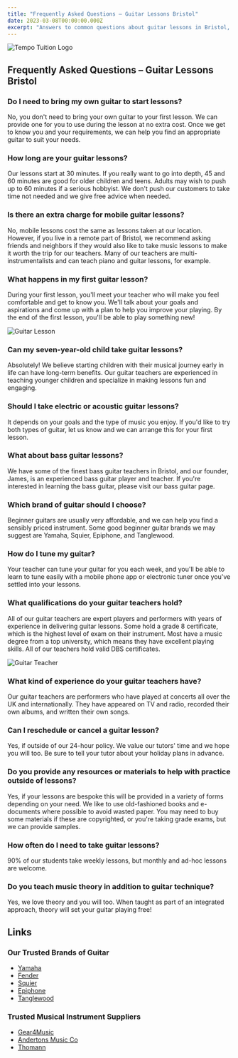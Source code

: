 ```yaml
---
title: "Frequently Asked Questions – Guitar Lessons Bristol"
date: 2023-03-08T00:00:00.000Z
excerpt: "Answers to common questions about guitar lessons in Bristol, including lesson duration, mobile lessons, and teacher qualifications."
---
```


![Tempo Tuition Logo](https://musomatch.tempomobile.co.uk/blog/wp-content/uploads/2021/12/Tempo-Tuition_Logo-B2-669x272-1.png)

## Frequently Asked Questions – Guitar Lessons Bristol

### Do I need to bring my own guitar to start lessons?
No, you don't need to bring your own guitar to your first lesson. We can provide one for you to use during the lesson at no extra cost. Once we get to know you and your requirements, we can help you find an appropriate guitar to suit your needs.

### How long are your guitar lessons?
Our lessons start at 30 minutes. If you really want to go into depth, 45 and 60 minutes are good for older children and teens. Adults may wish to push up to 60 minutes if a serious hobbyist. We don't push our customers to take time not needed and we give free advice when needed.

### Is there an extra charge for mobile guitar lessons?
No, mobile lessons cost the same as lessons taken at our location. However, if you live in a remote part of Bristol, we recommend asking friends and neighbors if they would also like to take music lessons to make it worth the trip for our teachers. Many of our teachers are multi-instrumentalists and can teach piano and guitar lessons, for example.

### What happens in my first guitar lesson?
During your first lesson, you'll meet your teacher who will make you feel comfortable and get to know you. We'll talk about your goals and aspirations and come up with a plan to help you improve your playing. By the end of the first lesson, you'll be able to play something new!

![Guitar Lesson](https://musomatch.tempomobile.co.uk/blog/wp-content/uploads/2023/02/D817F17B-C3CD-46A9-B87D-C335F69F88BB_1_102_o-768x1024.jpeg)

### Can my seven-year-old child take guitar lessons?
Absolutely! We believe starting children with their musical journey early in life can have long-term benefits. Our guitar teachers are experienced in teaching younger children and specialize in making lessons fun and engaging.

### Should I take electric or acoustic guitar lessons?
It depends on your goals and the type of music you enjoy. If you'd like to try both types of guitar, let us know and we can arrange this for your first lesson.

### What about bass guitar lessons?
We have some of the finest bass guitar teachers in Bristol, and our founder, James, is an experienced bass guitar player and teacher. If you're interested in learning the bass guitar, please visit our bass guitar page.

### Which brand of guitar should I choose?
Beginner guitars are usually very affordable, and we can help you find a sensibly priced instrument. Some good beginner guitar brands we may suggest are Yamaha, Squier, Epiphone, and Tanglewood.

### How do I tune my guitar?
Your teacher can tune your guitar for you each week, and you'll be able to learn to tune easily with a mobile phone app or electronic tuner once you've settled into your lessons.

### What qualifications do your guitar teachers hold?
All of our guitar teachers are expert players and performers with years of experience in delivering guitar lessons. Some hold a grade 8 certificate, which is the highest level of exam on their instrument. Most have a music degree from a top university, which means they have excellent playing skills. All of our teachers hold valid DBS certificates.

![Guitar Teacher](https://musomatch.tempomobile.co.uk/blog/wp-content/uploads/2022/12/Michael--683x1024.jpeg)

### What kind of experience do your guitar teachers have?
Our guitar teachers are performers who have played at concerts all over the UK and internationally. They have appeared on TV and radio, recorded their own albums, and written their own songs.

### Can I reschedule or cancel a guitar lesson?
Yes, if outside of our 24-hour policy. We value our tutors' time and we hope you will too. Be sure to tell your tutor about your holiday plans in advance.

### Do you provide any resources or materials to help with practice outside of lessons?
Yes, if your lessons are bespoke this will be provided in a variety of forms depending on your need. We like to use old-fashioned books and e-documents where possible to avoid wasted paper. You may need to buy some materials if these are copyrighted, or you're taking grade exams, but we can provide samples.

### How often do I need to take guitar lessons?
90% of our students take weekly lessons, but monthly and ad-hoc lessons are welcome.

### Do you teach music theory in addition to guitar technique?
Yes, we love theory and you will too. When taught as part of an integrated approach, theory will set your guitar playing free!

## Links

### Our Trusted Brands of Guitar
- [Yamaha](https://uk.yamaha.com/en/products/musical_instruments/guitars_basses/index.html)
- [Fender](https://www.fender.com)
- [Squier](https://shop.fender.com/en-GB/squier-electric-guitars/)
- [Epiphone](https://www.epiphone.com/)
- [Tanglewood](https://www.tanglewoodguitars.co.uk/)

### Trusted Musical Instrument Suppliers
- [Gear4Music](https://www.gear4music.com/Guitar.html)
- [Andertons Music Co](https://www.andertons.co.uk/guitar-dept/electric-guitars)
- [Thomann](https://www.thomann.de/gb/cat_GF_electric_guitars_PG_2.html)
